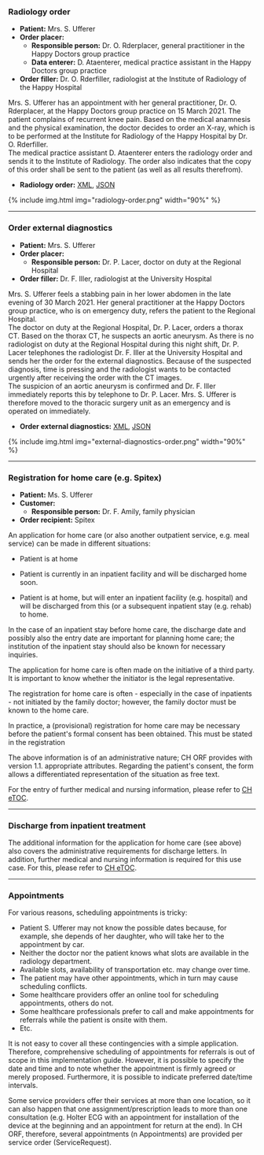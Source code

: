 ### Radiology order

* **Patient:** Mrs. S. Ufferer
* **Order placer:** 
   * **Responsible person:** Dr. O. Rderplacer, general practitioner in the Happy Doctors group practice
   * **Data enterer:** D. Ataenterer, medical practice assistant in the Happy Doctors group practice
* **Order filler:** Dr. O. Rderfiller, radiologist at the Institute of Radiology of the Happy Hospital

Mrs. S. Ufferer has an appointment with her general practitioner, Dr. O. Rderplacer, at the Happy Doctors group practice on 15 March 2021. The patient complains of recurrent knee pain. Based on the medical anamnesis and the physical examination, the doctor decides to order an X-ray, which is to be performed at the Institute for Radiology of the Happy Hospital by Dr. O. Rderfiller.   
The medical practice assistant D. Ataenterer enters the radiology order and sends it to the Institute of Radiology. The order also indicates that the copy of this order shall be sent to the patient (as well as all results therefrom).

* **Radiology order:** [XML](Bundle-radiology-order.xml.html), [JSON](Bundle-radiology-order.json.html)

{% include img.html img="radiology-order.png" width="90%" %}

*************************************************************************
### Order external diagnostics

* **Patient:** Mrs. S. Ufferer
* **Order placer:** 
   * **Responsible person:** Dr. P. Lacer, doctor on duty at the Regional Hospital
* **Order filler:** Dr. F. Iller, radiologist at the University Hospital

Mrs. S. Ufferer feels a stabbing pain in her lower abdomen in the late evening of 30 March 2021. Her general practitioner at the Happy Doctors group practice, who is on emergency duty, refers the patient to the Regional Hospital.   
The doctor on duty at the Regional Hospital, Dr. P. Lacer, orders a thorax CT. Based on the thorax CT, he suspects an aortic aneurysm. As there is no radiologist on duty at the Regional Hospital during this night shift, Dr. P. Lacer telephones the radiologist Dr. F. Iller at the University Hospital and sends her the order for the external diagnostics. Because of the suspected diagnosis, time is pressing and the radiologist wants to be contacted urgently after receiving the order with the CT images.   
The suspicion of an aortic aneurysm is confirmed and Dr. F. Iller immediately reports this by telephone to Dr. P. Lacer. Mrs. S. Ufferer is therefore moved to the thoracic surgery unit as an emergency and is operated on immediately. 

* **Order external diagnostics:** [XML](Bundle-external-diagnostics-order.xml.html), [JSON](Bundle-external-diagnostics-order.json.html)

{% include img.html img="external-diagnostics-order.png" width="90%" %}

*************************************************************************
### Registration for home care (e.g. Spitex)

* **Patient:** Ms. S. Ufferer
* **Customer:** 
   * **Responsible person:** Dr. F. Amily, family physician
* **Order recipient:** Spitex

An application for home care (or also another outpatient service, e.g. meal service) can be made in different situations:

* Patient is at home

* Patient is currently in an inpatient facility and will be discharged home soon.

* Patient is at home, but will enter an inpatient facility (e.g. hospital) and will be discharged from this (or a subsequent inpatient stay (e.g. rehab) to home.

In the case of an inpatient stay before home care, the discharge date and possibly also the entry date are important for planning home care; the institution of the inpatient stay should also be known for necessary inquiries. 

The application for home care is often made on the initiative of a third party. It is important to know whether the initiator is the legal representative.

The registration for home care is often - especially in the case of inpatients - not initiated by the family doctor; however, the family doctor must be known to the home care.

In practice, a (provisional) registration for home care may be necessary before the patient's formal consent has been obtained. This must be stated in the registration 

The above information is of an administrative nature; CH ORF provides with version 1.1. appropriate attributes. Regarding the patient's consent, the form allows a differentiated representation of the situation as free text.

For the entry of further medical and nursing information, please refer to [CH eTOC](http://fhir.ch/ig/ch-etoc/index.html).

*************************************************************************
### Discharge from inpatient treatment

The additional information for the application for home care (see above) also covers the administrative requirements for discharge letters. In addition, further medical and nursing information is required for this use case. For this, please refer to [CH eTOC](http://fhir.ch/ig/ch-etoc/index.html).

*************************************************************************
### Appointments

For various reasons, scheduling appointments is tricky:
* Patient S. Ufferer may not know the possible dates because, for example, she depends of her daughter, who will take her to the appointment by car.
* Neither the doctor nor the patient knows what slots are available in the radiology department.
* Available slots, availability of transportation etc. may change over time.
* The patient may have other appointments, which in turn may cause scheduling conflicts.
* Some healthcare providers offer an online tool for scheduling appointments, others do not.
* Some healthcare professionals prefer to call and make appointments for referrals while the patient is onsite with them.
* Etc.

It is not easy to cover all these contingencies with a simple application. Therefore, comprehensive scheduling of appointments for referrals is out of scope in this implementation guide. However, it is possible to specify the date and time and to note whether the appointment is firmly agreed or merely proposed. Furthermore, it is possible to indicate preferred date/time intervals.  

Some service providers offer their services at more than one location, so it can also happen that one assignment/prescription leads to more than one consultation (e.g. Holter ECG with an appointment for installation of the device at the beginning and an appointment for return at the end). In CH ORF, therefore, several appointments (n Appointments) are provided per service order (ServiceRequest). 
